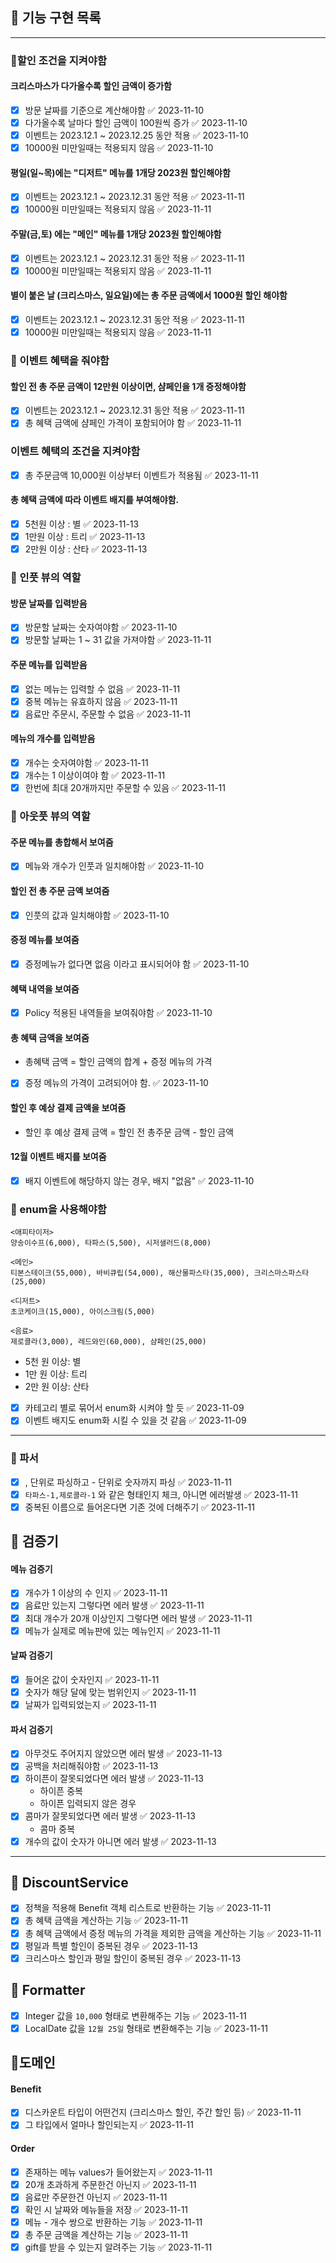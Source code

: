## 📢 기능 구현 목록
___
### 📌할인 조건을 지켜야함

#### 크리스마스가 다가올수록 할인 금액이 증가함

- [x] 방문 날짜를 기준으로 계산해야함 ✅ 2023-11-10
- [x] 다가올수록 날마다 할인 금액이 100원씩 증가 ✅ 2023-11-10
- [x] 이벤트는 2023.12.1 ~ 2023.12.25 동안 적용 ✅ 2023-11-10
- [x] 10000원 미만일때는 적용되지 않음 ✅ 2023-11-10

#### 평일(일~목)에는 "디저트" 메뉴를 1개당 2023원 할인해야함

- [x] 이벤트는 2023.12.1 ~ 2023.12.31 동안 적용 ✅ 2023-11-11
- [x] 10000원 미만일때는 적용되지 않음 ✅ 2023-11-11

#### 주말(금,토) 에는 "메인" 메뉴를 1개당 2023원 할인해야함

- [x] 이벤트는 2023.12.1 ~ 2023.12.31 동안 적용 ✅ 2023-11-11
- [x] 10000원 미만일때는 적용되지 않음 ✅ 2023-11-11

#### 별이 붙은 날 (크리스마스, 일요일)에는 총 주문 금액에서 1000원 할인 해야함

- [x] 이벤트는 2023.12.1 ~ 2023.12.31 동안 적용 ✅ 2023-11-11
- [x] 10000원 미만일때는 적용되지 않음 ✅ 2023-11-11

### 📌 이벤트 혜택을 줘야함
#### 할인 전 총 주문 금액이 12만원 이상이면, 샴페인을 1개 증정해야함

- [x] 이벤트는 2023.12.1 ~ 2023.12.31 동안 적용 ✅ 2023-11-11
- [x] 총 혜택 금액에 샴페인 가격이 포함되어야 함 ✅ 2023-11-11

### 이벤트 혜택의 조건을 지켜야함

- [x] 총 주문금액 10,000원 이상부터 이벤트가 적용됨 ✅ 2023-11-11

#### 총 혜택 금액에 따라 이벤트 배지를 부여해야함.

- [x] 5천원 이상 : 별 ✅ 2023-11-13
- [x] 1만원 이상 : 트리 ✅ 2023-11-13
- [x] 2만원 이상 : 산타 ✅ 2023-11-13

### 📌 인풋 뷰의 역할

#### 방문 날짜를 입력받음

- [x] 방문할 날짜는 숫자여야함 ✅ 2023-11-10
- [x] 방문할 날짜는 1 ~ 31 값을 가져야함 ✅ 2023-11-11

#### 주문 메뉴를 입력받음

- [x] 없는 메뉴는 입력할 수 없음 ✅ 2023-11-11
- [x] 중복 메뉴는 유효하지 않음 ✅ 2023-11-11
- [x] 음료만 주문시, 주문할 수 없음 ✅ 2023-11-11

#### 메뉴의 개수를 입력받음

- [x] 개수는 숫자여야함 ✅ 2023-11-11
- [x] 개수는 1 이상이여야 함 ✅ 2023-11-11
- [x] 한번에 최대 20개까지만 주문할 수 있음 ✅ 2023-11-11

### 📌 아웃풋 뷰의 역할
#### 주문 메뉴를 총합해서 보여줌

- [x] 메뉴와 개수가 인풋과 일치해야함 ✅ 2023-11-10
#### 할인 전 총 주문 금액 보여줌

- [x] 인풋의 값과 일치해야함 ✅ 2023-11-10
#### 증정 메뉴를 보여줌

- [x] 증정메뉴가 없다면 없음 이라고 표시되어야 함 ✅ 2023-11-10

#### 혜택 내역을 보여줌

- [x] Policy 적용된 내역들을 보여줘야함 ✅ 2023-11-10

#### 총 혜택 금액을 보여줌
- 총혜택 금액 = 할인 금액의 합계 + 증정 메뉴의 가격

- [x] 증정 메뉴의 가격이 고려되어야 함. ✅ 2023-11-10

#### 할인 후 예상 결제 금액을 보여줌
- 할인 후 예상 결제 금액 = 할인 전 총주문 금액 - 할인 금액

#### 12월 이벤트 배지를 보여줌

- [x] 배지 이벤트에 해당하지 않는 경우,  배지 "없음" ✅ 2023-11-10

### 📌 enum을 사용해야함

```
<애피타이저>
양송이수프(6,000), 타파스(5,500), 시저샐러드(8,000)

<메인>
티본스테이크(55,000), 바비큐립(54,000), 해산물파스타(35,000), 크리스마스파스타(25,000)

<디저트>
초코케이크(15,000), 아이스크림(5,000)

<음료>
제로콜라(3,000), 레드와인(60,000), 샴페인(25,000)
```

- 5천 원 이상: 별
- 1만 원 이상: 트리
- 2만 원 이상: 산타

- [x] 카테고리 별로 묶어서 enum화 시켜야 할 듯 ✅ 2023-11-09
- [x] 이벤트 배지도 enum화 시킬 수 있을 것 같음 ✅ 2023-11-09

___
### 📌 파서

- [x] , 단위로 파싱하고 - 단위로 숫자까지 파싱 ✅ 2023-11-11
- [x] `타파스-1,제로콜라-1` 와 같은 형태인지 체크, 아니면 에러발생 ✅ 2023-11-11
- [x] 중복된 이름으로 들어온다면 기존 것에 더해주기 ✅ 2023-11-11

## 📌 검증기

#### 메뉴 검증기

- [x] 개수가 1 이상의 수 인지 ✅ 2023-11-11
- [x] 음료만 있는지 그렇다면 에러 발생 ✅ 2023-11-11
- [x] 최대 개수가 20개 이상인지 그렇다면 에러 발생 ✅ 2023-11-11
- [x] 메뉴가 실제로 메뉴판에 있는 메뉴인지 ✅ 2023-11-11

#### 날짜 검증기

- [x] 들어온 값이 숫자인지 ✅ 2023-11-11
- [x] 숫자가 해당 달에 맞는 범위인지 ✅ 2023-11-11
- [x] 날짜가 입력되었는지 ✅ 2023-11-11

#### 파서 검증기

- [x] 아무것도 주어지지 않았으면 에러 발생 ✅ 2023-11-13
- [x] 공백을 처리해줘야함 ✅ 2023-11-13
- [x] 하이픈이 잘못되었다면 에러 발생 ✅ 2023-11-13
    - 하이픈 중복
    - 하이픈 입력되지 않은 경우
- [x] 콤마가 잘못되었다면 에러 발생 ✅ 2023-11-13
    - 콤마 중복
- [x] 개수의 값이 숫자가 아니면 에러 발생 ✅ 2023-11-13

____
## 📌 DiscountService

- [x] 정책을 적용해 Benefit 객체 리스트로 반환하는 기능 ✅ 2023-11-11
- [x] 총 혜택 금액을 계산하는 기능 ✅ 2023-11-11
- [x] 총 혜택 금액에서 증정 메뉴의 가격을 제외한 금액을 계산하는 기능 ✅ 2023-11-11
- [x] 평일과 특별 할인이 중복된 경우 ✅ 2023-11-13
- [x] 크리스마스 할인과 평일 할인이 중복된 경우 ✅ 2023-11-13

## 📌 Formatter

- [x] Integer 값을 `10,000` 형태로 변환해주는 기능 ✅ 2023-11-11
- [x] LocalDate 값을 `12월 25일` 형태로 변환해주는 기능 ✅ 2023-11-11

## 📌도메인

#### Benefit

- [x] 디스카운트 타입이 어떤건지 (크리스마스 할인, 주간 할인 등) ✅ 2023-11-11
- [x] 그 타입에서 얼마나 할인되는지 ✅ 2023-11-11

#### Order

- [x] 존재하는 메뉴 values가 들어왔는지 ✅ 2023-11-11
- [x] 20개 초과하게 주문한건 아닌지 ✅ 2023-11-11
- [x] 음료만 주문한건 아닌지 ✅ 2023-11-11
- [x] 확인 시 날짜와 메뉴들을 저장 ✅ 2023-11-11
- [x] 메뉴 - 개수 쌍으로 반환하는 기능 ✅ 2023-11-11
- [x] 총 주문 금액을 계산하는 기능 ✅ 2023-11-11
- [x] gift를 받을 수 있는지 알려주는 기능 ✅ 2023-11-11